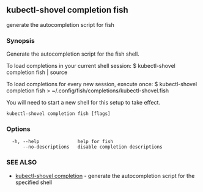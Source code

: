 ## kubectl-shovel completion fish

generate the autocompletion script for fish

### Synopsis


Generate the autocompletion script for the fish shell.

To load completions in your current shell session:
$ kubectl-shovel completion fish | source

To load completions for every new session, execute once:
$ kubectl-shovel completion fish > ~/.config/fish/completions/kubectl-shovel.fish

You will need to start a new shell for this setup to take effect.


```
kubectl-shovel completion fish [flags]
```

### Options

```
  -h, --help              help for fish
      --no-descriptions   disable completion descriptions
```

### SEE ALSO

* [kubectl-shovel completion](kubectl-shovel_completion.md)	 - generate the autocompletion script for the specified shell

